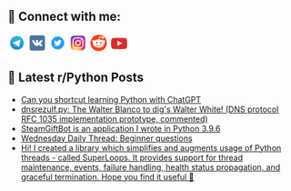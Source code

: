 ## 🔎 Connect with me:
[<img src="https://github.com/bullbesh/bullbesh/blob/main/images/Telegram.png" width="32" height="32" />](https://t.me/bullbesh)
[<img src="https://github.com/bullbesh/bullbesh/blob/main/images/VK.png" width="32" height="32" />](https://vk.com/bullbesh)
[<img src="https://github.com/bullbesh/bullbesh/blob/main/images/Twitter.png" width="32" height="32" />](https://twitter.com/bullbesh1)
[<img src="https://github.com/bullbesh/bullbesh/blob/main/images/Instagram.png" width="32" height="32" />](https://www.instagram.com/bullbesh)
[<img src="https://github.com/bullbesh/bullbesh/blob/main/images/Reddit.png" width="32" height="32" />](https://www.reddit.com/user/bullbesh)
[<img src="https://github.com/bullbesh/bullbesh/blob/main/images/YouTube.png" width="32" height="32" />](https://www.youtube.com/channel/UCtfjRs6uzgq5mfm8S06WTcg)

## 📕 Latest r/Python Posts
<!-- BLOG-POST-LIST:START -->
- [Can you shortcut learning Python with ChatGPT](https://www.reddit.com/r/Python/comments/13jmz87/can_you_shortcut_learning_python_with_chatgpt/)
- [dnsrezulf.py: The Walter Blanco to dig&#39;s Walter White! &lpar;DNS protocol RFC 1035 implementation prototype, commented&rpar;](https://www.reddit.com/r/Python/comments/13jm3hp/dnsrezulfpy_the_walter_blanco_to_digs_walter/)
- [SteamGiftBot is an application I wrote in Python 3.9.6](https://www.reddit.com/r/Python/comments/13jlk40/steamgiftbot_is_an_application_i_wrote_in_python/)
- [Wednesday Daily Thread: Beginner questions](https://www.reddit.com/r/Python/comments/13jlfti/wednesday_daily_thread_beginner_questions/)
- [Hi! I created a library which simplifies and augments usage of Python threads - called SuperLoops. It provides support for thread maintenance, events, failure handling, health status propagation, and graceful termination. Hope you find it useful 👋](https://www.reddit.com/r/Python/comments/13jkssi/hi_i_created_a_library_which_simplifies_and/)
<!-- BLOG-POST-LIST:END -->
